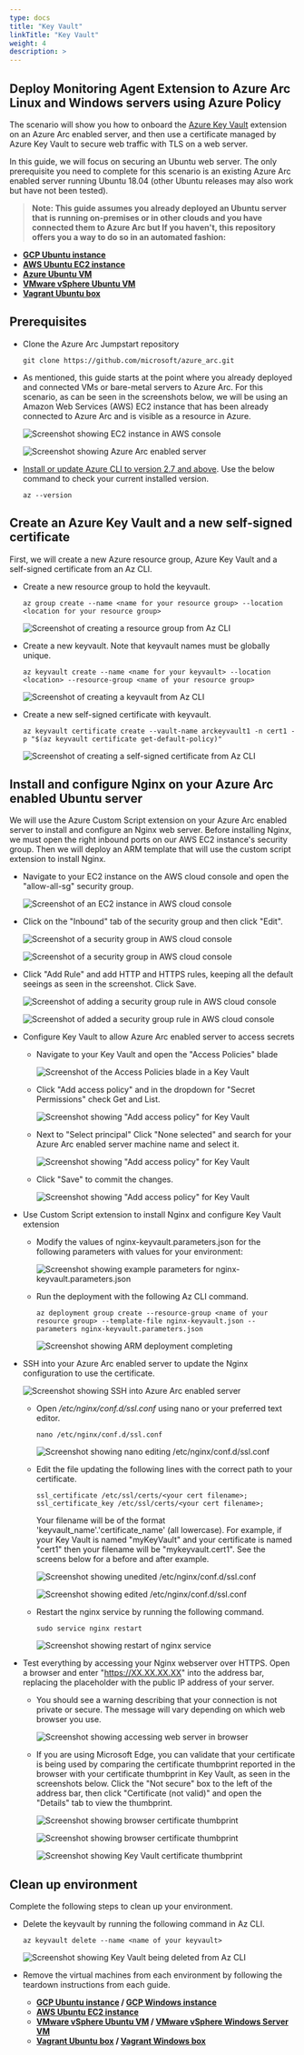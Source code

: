 ```yaml
---
type: docs
title: "Key Vault"
linkTitle: "Key Vault"
weight: 4
description: >
---
```


## Deploy Monitoring Agent Extension to Azure Arc Linux and Windows servers using Azure Policy

The scenario will show you how to onboard the [Azure Key Vault](https://docs.microsoft.com/en-us/azure/virtual-machines/extensions/key-vault-windows) extension on an Azure Arc enabled server, and then use a certificate managed by Azure Key Vault to secure web traffic with TLS on a web server. 

In this guide, we will focus on securing an Ubuntu web server. The only prerequisite you need to complete for this scenario is an existing Azure Arc enabled server running Ubuntu 18.04 (other Ubuntu releases may also work but have not been tested).

> **Note: This guide assumes you already deployed an Ubuntu server that is running on-premises or in other clouds and you have connected them to Azure Arc but If you haven't, this repository offers you a way to do so in an automated fashion:**

* **[GCP Ubuntu instance](https://azurearcjumpstart.io/azure_arc_jumpstart/azure_arc_servers/gcp/gcp_terraform_ubuntu/)**
* **[AWS Ubuntu EC2 instance](https://azurearcjumpstart.io/azure_arc_jumpstart/azure_arc_servers/aws/aws_terraform_ubuntu/)**
* **[Azure Ubuntu VM](https://azurearcjumpstart.io/azure_arc_jumpstart/azure_arc_servers/azure/azure_arm_template_linux/)**
* **[VMware vSphere Ubuntu VM](https://azurearcjumpstart.io/azure_arc_jumpstart/azure_arc_servers/vmware/vmware_terraform_ubuntu/)**
* **[Vagrant Ubuntu box](https://azurearcjumpstart.io/azure_arc_jumpstart/azure_arc_servers/vagrant/local_vagrant_ubuntu/)**

## Prerequisites

* Clone the Azure Arc Jumpstart repository

    ```shell
    git clone https://github.com/microsoft/azure_arc.git
    ```

* As mentioned, this guide starts at the point where you already deployed and connected VMs or bare-metal servers to Azure Arc. For this scenario, as can be seen in the screenshots below, we will be using an Amazon Web Services (AWS) EC2 instance that has been already connected to Azure Arc and is visible as a resource in Azure.

    ![Screenshot showing EC2 instance in AWS console](./01.png)

    ![Screenshot showing Azure Arc enabled server](./02.png)

* [Install or update Azure CLI to version 2.7 and above](https://docs.microsoft.com/en-us/cli/azure/install-azure-cli?view=azure-cli-latest). Use the below command to check your current installed version.

  ```shell
  az --version

## Create an Azure Key Vault and a new self-signed certificate

First, we will create a new Azure resource group, Azure Key Vault and a self-signed certificate from an Az CLI.

* Create a new resource group to hold the keyvault.

    ```shell
    az group create --name <name for your resource group> --location <location for your resource group>
    ```

    ![Screenshot of creating a resource group from Az CLI](./03.png)

* Create a new keyvault. Note that keyvault names must be globally unique.

    ```shell
    az keyvault create --name <name for your keyvault> --location <location> --resource-group <name of your resource group>
    ```

    ![Screenshot of creating a keyvault from Az CLI](./04.png)

* Create a new self-signed certificate with keyvault.

    ```console
    az keyvault certificate create --vault-name arckeyvault1 -n cert1 -p "$(az keyvault certificate get-default-policy)"
    ```

    ![Screenshot of creating a self-signed certificate from Az CLI](./05.png)

## Install and configure Nginx on your Azure Arc enabled Ubuntu server

We will use the Azure Custom Script extension on your Azure Arc enabled server to install and configure an Nginx web server. Before installing Nginx, we must open the right inbound ports on our AWS EC2 instance's security group. Then we will deploy an ARM template that will use the custom script extension to install Nginx.

* Navigate to your EC2 instance on the AWS cloud console and open the "allow-all-sg" security group.

    ![Screenshot of an EC2 instance in AWS cloud console](./06.png)

* Click on the "Inbound" tab of the security group and then click "Edit".

    ![Screenshot of a security group in AWS cloud console](./07.png)

    ![Screenshot of a security group in AWS cloud console](./08.png)

* Click "Add Rule" and add HTTP and HTTPS rules, keeping all the default seeings as seen in the screenshot. Click Save.

    ![Screenshot of adding a security group rule in AWS cloud console](./09.png)

    ![Screenshot of added a security group rule in AWS cloud console](./10.png)

* Configure Key Vault to allow Azure Arc enabled server to access secrets

  * Navigate to your Key Vault and open the "Access Policies" blade

    ![Screenshot of the Access Policies blade in a Key Vault](./11.png)

  * Click "Add access policy" and in the dropdown for "Secret Permissions" check Get and List.

    ![Screenshot showing "Add access policy" for Key Vault](./12.png)

  * Next to "Select principal" Click "None selected" and search for your Azure Arc enabled server machine name and select it.

    ![Screenshot showing "Add access policy" for Key Vault](./13.png)
  
  * Click "Save" to commit the changes.

    ![Screenshot showing "Add access policy" for Key Vault](./14.png)

* Use Custom Script extension to install Nginx and configure Key Vault extension

  * Modify the values of nginx-keyvault.parameters.json for the following parameters with values for your environment:

    ![Screenshot showing example parameters for nginx-keyvault.parameters.json](./15.png)

  * Run the deployment with the following Az CLI command.

    ```shell
    az deployment group create --resource-group <name of your resource group> --template-file nginx-keyvault.json --parameters nginx-keyvault.parameters.json
    ```

    ![Screenshot showing ARM deployment completing](./16.png)

* SSH into your Azure Arc enabled server to update the Nginx configuration to use the certificate.

  ![Screenshot showing SSH into Azure Arc enabled server](./17.png)

  * Open */etc/nginx/conf.d/ssl.conf*  using nano or your preferred text editor.

    ```shell
    nano /etc/nginx/conf.d/ssl.conf
    ```

    ![Screenshot showing nano editing /etc/nginx/conf.d/ssl.conf](./18.png)

  * Edit the file updating the following lines with the correct path to your certificate.

    ```shell
    ssl_certificate /etc/ssl/certs/<your cert filename>;
    ssl_certificate_key /etc/ssl/certs/<your cert filename>;
    ```
  
    Your filename will be of the format 'keyvault_name'.'certificate_name' (all lowercase). For example, if your Key Vault is named "myKeyVault" and your certificate is named "cert1" then your filename will be "mykeyvault.cert1". See the screens below for a before and after example.

    ![Screenshot showing unedited /etc/nginx/conf.d/ssl.conf](./19.png)

    ![Screenshot showing edited /etc/nginx/conf.d/ssl.conf](./20.png)

  * Restart the nginx service by running the following command.

    ```shell
    sudo service nginx restart
    ```

    ![Screenshot showing restart of nginx service](./21.png)

* Test everything by accessing your Nginx webserver over HTTPS. Open a browser and enter "https://XX.XX.XX.XX" into the address bar, replacing the placeholder with the public IP address of your server.

  * You should see a warning describing that your connection is not private or secure. The message will vary depending on which web browser you use.

    ![Screenshot showing accessing web server in browser](./22.png)

  * If you are using Microsoft Edge, you can validate that your certificate is being used by comparing the certificate thumbprint reported in the browser with your certificate thumbprint in Key Vault, as seen in the screenshots below. Click the "Not secure" box to the left of the address bar, then click "Certificate (not valid)" and open the "Details" tab to view the thumbprint.

    ![Screenshot showing browser certificate thumbprint](./23.png)

    ![Screenshot showing browser certificate thumbprint](./24.png)

    ![Screenshot showing Key Vault certificate thumbprint](./25.png)

## Clean up environment

Complete the following steps to clean up your environment.

* Delete the keyvault by running the following command in Az CLI.

  ```shell
  az keyvault delete --name <name of your keyvault>
  ```

  ![Screenshot showing Key Vault being deleted from Az CLI](./26.png)

* Remove the virtual machines from each environment by following the teardown instructions from each guide.

  * **[GCP Ubuntu instance](https://azurearcjumpstart.io/azure_arc_jumpstart/azure_arc_servers/gcp/gcp_terraform_ubuntu/) / [GCP Windows instance](https://azurearcjumpstart.io/azure_arc_jumpstart/azure_arc_servers/gcp/gcp_terraform_windows/)**
  * **[AWS Ubuntu EC2 instance](https://azurearcjumpstart.io/azure_arc_jumpstart/azure_arc_servers/aws/aws_terraform_ubuntu/)**
  * **[VMware vSphere Ubuntu VM](https://azurearcjumpstart.io/azure_arc_jumpstart/azure_arc_servers/vmware/vmware_terraform_ubuntu/) / [VMware vSphere Windows Server VM](https://azurearcjumpstart.io/azure_arc_jumpstart/azure_arc_servers/vmware/vmware_terraform_winsrv/)**
  * **[Vagrant Ubuntu box](https://azurearcjumpstart.io/azure_arc_jumpstart/azure_arc_servers/vagrant/local_vagrant_ubuntu/) / [Vagrant Windows box](https://azurearcjumpstart.io/azure_arc_jumpstart/azure_arc_servers/vagrant/local_vagrant_windows/)**
